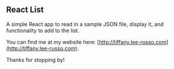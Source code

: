 ## React List

A simple React app to read in a sample JSON file, display it, and functionality to add to the list.

You can find me at my website here:
[http://tiffany.lee-russo.com](http://tiffany.lee-russo.com).

Thanks for stopping by!

